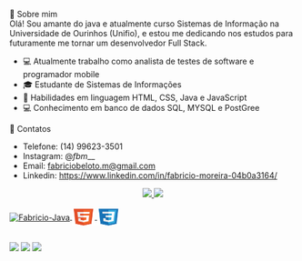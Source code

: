  🤵 Sobre mim <br>
Olá! Sou amante do java e atualmente curso Sistemas de Informação na Universidade de Ourinhos (Unifio), e estou me dedicando nos estudos para futuramente me tornar um desenvolvedor Full Stack.
 - 💻 Atualmente trabalho como analista de testes de software e programador mobile
 - 🎓 Estudante de Sistemas de Informações
 - 🤹 Habilidades em linguagem HTML, CSS, Java e JavaScript
 - 💻 Conhecimento em banco de dados SQL, MYSQL e PostGree <br>

🔎 Contatos
- Telefone: (14) 99623-3501
- Instagram: @_fbm___
- Email: fabriciobeloto.m@gmail.com
- Linkedin: https://www.linkedin.com/in/fabricio-moreira-04b0a3164/

<div align="center">
  <a href="https://github.com/fabriciobm">
  <img height="280em" src="https://github-readme-stats.vercel.app/api?username=fabricio-bm&show_icons=true&theme=dark&include_all_commits=true&count_private=true"/>
  <img height="230em" src="https://github-readme-stats.vercel.app/api/top-langs/?username=fabricio-bm&layout=compact&langs_count=7&theme=dark"/>
</div>
<div style="display: inline_block"><br>
  <img align="center" alt="Fabricio-Java" height="30" width="40" src="https://cdn.jsdelivr.net/gh/devicons/devicon/icons/java/java-original.svg">
  <img align="center" alt="Fabricio-HTML" height="30" width="40" src="https://raw.githubusercontent.com/devicons/devicon/master/icons/html5/html5-original.svg">
  <img align="center" alt="Fabricio-CSS" height="30" width="40" src="https://raw.githubusercontent.com/devicons/devicon/master/icons/css3/css3-original.svg">
</div>
  
  ##
 
<div> 
  <a href="https://instagram.com/_fbm___" target="_blank"><img src="https://img.shields.io/badge/-Instagram-%23E4405F?style=for-the-badge&logo=instagram&logoColor=white" target="_blank"></a>
  <a href = "mailto:fabriciobeloto.m@gmail.com"><img src="https://img.shields.io/badge/-Gmail-%23333?style=for-the-badge&logo=gmail&logoColor=white" target="_blank"></a>
  <a href="https://www.linkedin.com/in/fabricio-moreira-04b0a3164/" target="_blank"><img src="https://img.shields.io/badge/-LinkedIn-%230077B5?style=for-the-badge&logo=linkedin&logoColor=white" target="_blank"></a> 

 </div>
